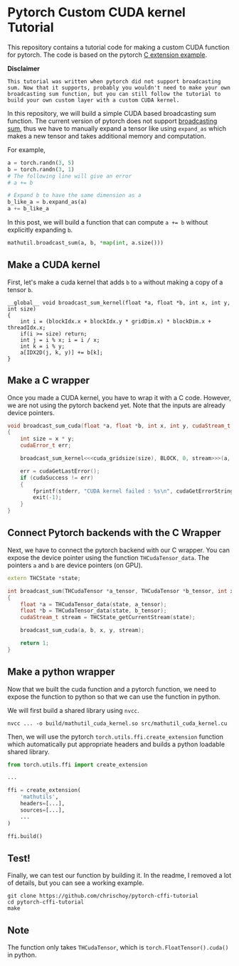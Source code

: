 # Pytorch Custom CUDA kernel Tutorial

This repository contains a tutorial code for making a custom CUDA function for
pytorch. The code is based on the pytorch [C extension
example](https://github.com/pytorch/extension-ffi).

**Disclaimer**

`This tutorial was written when pytorch did not support broadcasting sum. Now that it supports, probably you wouldn't need to make your own broadcasting sum function, but you can still follow the tutorial to build your own custom layer with a custom CUDA kernel.`

In this repository, we will build a simple CUDA based broadcasting sum
function.  The current version of pytorch does not support [broadcasting
sum](https://docs.scipy.org/doc/numpy/user/basics.broadcasting.html), thus we
have to manually expand a tensor like using `expand_as` which makes a new
tensor and takes additional memory and computation.

For example,

```python
a = torch.randn(3, 5)
b = torch.randn(3, 1)
# The following line will give an error
# a += b

# Expand b to have the same dimension as a
b_like_a = b.expand_as(a)
a += b_like_a
```

In this post, we will build a function that can compute `a += b` without
explicitly expanding `b`.

```python
mathutil.broadcast_sum(a, b, *map(int, a.size()))
```

## Make a CUDA kernel

First, let's make a cuda kernel that adds `b` to `a` without making a copy of a tensor `b`.

```cuda
__global__ void broadcast_sum_kernel(float *a, float *b, int x, int y, int size)
{
    int i = (blockIdx.x + blockIdx.y * gridDim.x) * blockDim.x + threadIdx.x;
    if(i >= size) return;
    int j = i % x; i = i / x;
    int k = i % y;
    a[IDX2D(j, k, y)] += b[k];
}
```

## Make a C wrapper

Once you made a CUDA kernel, you have to wrap it with a C code. However, we are not using the pytorch backend yet. Note that the inputs are already device pointers.


```c++
void broadcast_sum_cuda(float *a, float *b, int x, int y, cudaStream_t stream)
{
    int size = x * y;
    cudaError_t err;

    broadcast_sum_kernel<<<cuda_gridsize(size), BLOCK, 0, stream>>>(a, b, x, y, size);

    err = cudaGetLastError();
    if (cudaSuccess != err)
    {
        fprintf(stderr, "CUDA kernel failed : %s\n", cudaGetErrorString(err));
        exit(-1);
    }
}
```

## Connect Pytorch backends with the C Wrapper

Next, we have to connect the pytorch backend with our C wrapper. You can expose the device pointer using the function `THCudaTensor_data`. The pointers `a` and `b` are device pointers (on GPU).


```c++
extern THCState *state;

int broadcast_sum(THCudaTensor *a_tensor, THCudaTensor *b_tensor, int x, int y)
{
    float *a = THCudaTensor_data(state, a_tensor);
    float *b = THCudaTensor_data(state, b_tensor);
    cudaStream_t stream = THCState_getCurrentStream(state);

    broadcast_sum_cuda(a, b, x, y, stream);

    return 1;
}
```

## Make a python wrapper

Now that we built the cuda function and a pytorch function, we need to expose the function to python so that we can use the function in python.

We will first build a shared library using `nvcc`.

```shell
nvcc ... -o build/mathutil_cuda_kernel.so src/mathutil_cuda_kernel.cu
```

Then, we will use the pytorch `torch.utils.ffi.create_extension` function which automatically put appropriate headers and builds a python loadable shared library.

```python
from torch.utils.ffi import create_extension

...

ffi = create_extension(
    'mathutils',
    headers=[...],
    sources=[...],
    ...
)

ffi.build()
```


## Test!

Finally, we can test our function by building it.
In the readme, I removed a lot of details, but you can see a working example.

```shell
git clone https://github.com/chrischoy/pytorch-cffi-tutorial
cd pytorch-cffi-tutorial
make
```

## Note

The function only takes `THCudaTensor`, which is `torch.FloatTensor().cuda()` in python.
